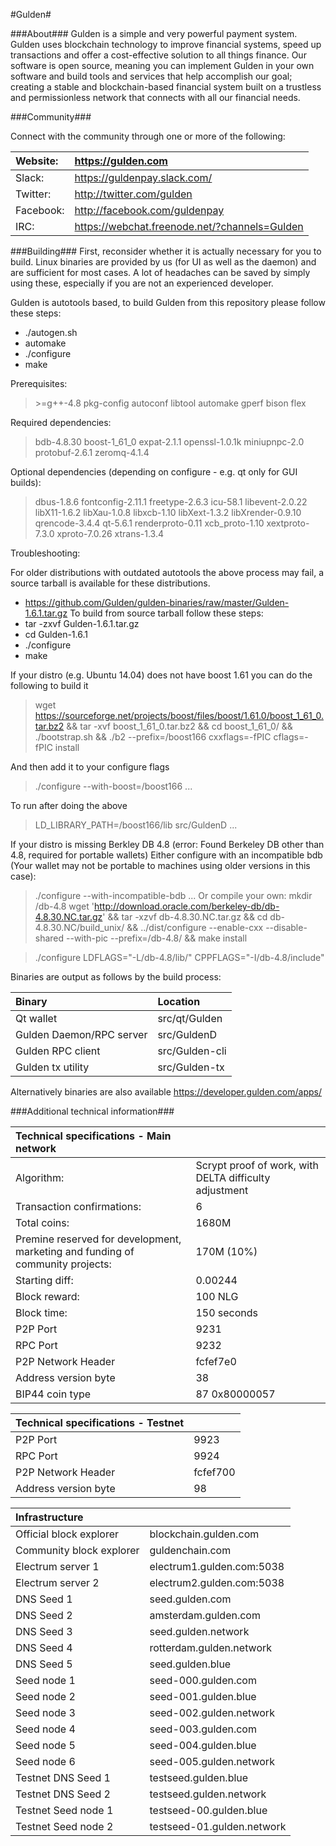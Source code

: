 #Gulden#

###About###
Gulden is a simple and very powerful payment system. Gulden uses blockchain technology to improve financial systems, speed up transactions and offer a cost-effective solution to all things finance. Our software is open source, meaning you can implement Gulden in your own software and build tools and services that help accomplish our goal; creating a stable and blockchain-based financial system built on a trustless and permissionless network that connects with all our financial needs.

###Community###

Connect with the community through one or more of the following:

|Website:|https://gulden.com|
|:-----------|:-------|
|Slack:|https://guldenpay.slack.com/|
|Twitter:|http://twitter.com/gulden|
|Facebook:|http://facebook.com/guldenpay|
|IRC:|https://webchat.freenode.net/?channels=Gulden|


###Building###
First, reconsider whether it is actually necessary for you to build. Linux binaries are provided by us (for UI as well as the daemon) and are sufficient for most cases.
A lot of headaches can be saved by simply using these, especially if you are not an experienced developer.

Gulden is autotools based, to build Gulden from this repository please follow these steps:
* ./autogen.sh
* automake
* ./configure
* make

Prerequisites:
> &gt;=g++-4.8 pkg-config autoconf libtool automake gperf bison flex

Required dependencies:
> bdb-4.8.30 boost-1_61_0 expat-2.1.1 openssl-1.0.1k miniupnpc-2.0 protobuf-2.6.1 zeromq-4.1.4

Optional dependencies (depending on configure - e.g. qt only for GUI builds):
> dbus-1.8.6 fontconfig-2.11.1 freetype-2.6.3 icu-58.1 libevent-2.0.22 libX11-1.6.2 libXau-1.0.8 libxcb-1.10 libXext-1.3.2 libXrender-0.9.10  qrencode-3.4.4 qt-5.6.1 renderproto-0.11 xcb_proto-1.10 xextproto-7.3.0 xproto-7.0.26 xtrans-1.3.4


Troubleshooting:

For older distributions with outdated autotools the above process may fail, a source tarball is available for these distributions.
* https://github.com/Gulden/gulden-binaries/raw/master/Gulden-1.6.1.tar.gz
To build from source tarball follow these steps:
* tar -zxvf Gulden-1.6.1.tar.gz
* cd Gulden-1.6.1
* ./configure
* make

If your distro (e.g. Ubuntu 14.04) does not have boost 1.61 you can do the following to build it
> wget https://sourceforge.net/projects/boost/files/boost/1.61.0/boost_1_61_0.tar.bz2 && tar -xvf boost_1_61_0.tar.bz2 && cd boost_1_61_0/ && ./bootstrap.sh && ./b2 --prefix=/boost166 cxxflags=-fPIC cflags=-fPIC install

And then add it to your configure flags
> ./configure --with-boost=/boost166 ...

To run after doing the above
> LD_LIBRARY_PATH=/boost166/lib src/GuldenD ...

If your distro is missing Berkley DB 4.8 (error: Found Berkeley DB other than 4.8, required for portable wallets)
Either configure with an incompatible bdb (Your wallet may not be portable to machines using older versions in this case):
> ./configure --with-incompatible-bdb ...
Or compile your own:
> mkdir /db-4.8 wget 'http://download.oracle.com/berkeley-db/db-4.8.30.NC.tar.gz' && tar -xzvf db-4.8.30.NC.tar.gz && cd db-4.8.30.NC/build_unix/ && ../dist/configure --enable-cxx --disable-shared --with-pic --prefix=/db-4.8/ && make install

> ./configure LDFLAGS="-L/db-4.8/lib/" CPPFLAGS="-I/db-4.8/include"

Binaries are output as follows by the build process:

|Binary|Location|
|:-----------|:---------|
|Qt wallet|src/qt/Gulden|
|Gulden Daemon/RPC server|src/GuldenD|
|Gulden RPC client|src/Gulden-cli|
|Gulden tx utility|src/Gulden-tx|

Alternatively binaries are also available https://developer.gulden.com/apps/


###Additional technical information###


|Technical specifications - Main network||
|:-----------|:---------|
|Algorithm:|Scrypt proof of work, with DELTA difficulty adjustment|
|Transaction confirmations:|6|
|Total coins:|1680M|
|Premine reserved for development, marketing and funding of community projects:|170M (10%)|
|Starting diff:|0.00244|
|Block reward:|100 NLG|
|Block time:|150 seconds|
|P2P Port|9231|
|RPC Port|9232|
|P2P Network Header|fcfef7e0|
|Address version byte|38|
|BIP44 coin type|87 0x80000057|

|Technical specifications - Testnet||
|:-----------|:---------|
|P2P Port|9923|
|RPC Port|9924|
|P2P Network Header|fcfef700|
|Address version byte|98|

|Infrastructure||
|:-----------|:---------|
|Official block explorer|blockchain.gulden.com|
|Community block explorer|guldenchain.com|
|Electrum server 1|electrum1.gulden.com:5038|
|Electrum server 2|electrum2.gulden.com:5038|
|DNS Seed 1|seed.gulden.com|
|DNS Seed 2|amsterdam.gulden.com|
|DNS Seed 3|seed.gulden.network|
|DNS Seed 4|rotterdam.gulden.network|
|DNS Seed 5|seed.gulden.blue|
|Seed node 1|seed-000.gulden.com|
|Seed node 2|seed-001.gulden.blue|
|Seed node 3|seed-002.gulden.network|
|Seed node 4|seed-003.gulden.com|
|Seed node 5|seed-004.gulden.blue|
|Seed node 6|seed-005.gulden.network|
|Testnet DNS Seed 1|testseed.gulden.blue|
|Testnet DNS Seed 2|testseed.gulden.network|
|Testnet Seed node 1|testseed-00.gulden.blue|
|Testnet Seed node 2|testseed-01.gulden.network|
